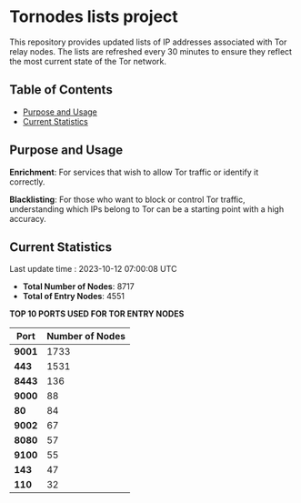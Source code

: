 # Tornodes lists project

This repository provides updated lists of IP addresses associated with Tor relay nodes. The lists are refreshed every 30 minutes to ensure they reflect the most current state of the Tor network.

## Table of Contents

- [Purpose and Usage](#purpose-and-usage)
- [Current Statistics](#current-statistics)


## Purpose and Usage

**Enrichment**: For services that wish to allow Tor traffic or identify it correctly.

**Blacklisting**: For those who want to block or control Tor traffic, understanding which IPs belong to Tor can be a starting point with a high accuracy.

## Current Statistics

Last update time : 2023-10-12 07:00:08 UTC

- **Total Number of Nodes**: 8717
- **Total of Entry Nodes**: 4551

**TOP 10 PORTS USED FOR TOR ENTRY NODES**

| **Port** | **Number of Nodes** |
|------|-----------------|
| **9001**   | 1733  |
| **443**   | 1531  |
| **8443**   | 136  |
| **9000**   | 88  |
| **80**   | 84  |
| **9002**   | 67  |
| **8080**   | 57  |
| **9100**   | 55  |
| **143**   | 47  |
| **110**   | 32  |

